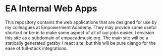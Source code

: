 # EA Internal Web Apps

This repository contains the web applications that are designed for use by my
colleagues at Empowerment Academy. They may provide some useful shortcut or
tie-in to make some aspect of all of our jobs easier. I envision this site as
a subdomain of empacadmusic.org. The main site will be a statically generated
gatsby / react site, but this will be pure django for the ease of full-stack
integrations.
